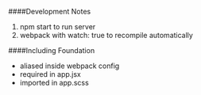####Development Notes 
1. npm start to run server 
2. webpack with watch: true to recompile automatically

####Including Foundation
- aliased inside webpack config 
- required in app.jsx
- imported in app.scss


   